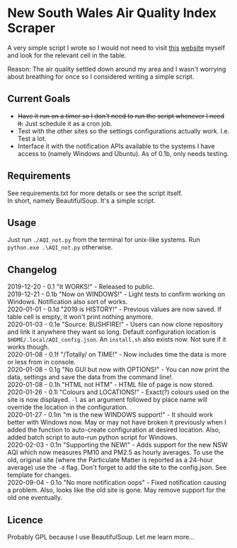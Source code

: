 # New South Wales Air Quality Index Scraper

A very simple script I wrote so I would not need to visit [this](https://airquality.environment.nsw.gov.au/aquisnetnswphp/getPage.php?reportid=1 "Environment NSW's Official Air Quality Index Table") [website](https://airquality.environment.nsw.gov.au/aquisnetnswphptest/getPage.php?reportid=1 "Environment NSW's Official Test Air Quality Index Table") myself and look for the relevant cell in the table.

Reason: The air quality settled down around my area and I wasn't worrying about breathing for once so I considered writing a simple script.

## Current Goals

* ~~Have it run on a timer so I don't need to run the script whenever I need it.~~ Just schedule it as a cron job.
* Test with the other sites so the settings configurations actually work. I.e. Test a lot.
* Interface it with the notification APIs available to the systems I have access to (namely Windows and Ubuntu). As of 0.1b, only needs testing.

## Requirements

See requirements.txt for more details or see the script itself.  
In short, namely BeautifulSoup. It's a simple script.

## Usage

Just run `./AQI_not.py` from the terminal for unix-like systems. Run `python.exe .\AQI_not.py` otherwise.

## Changelog

2019-12-20 - 0.1 "It WORKS!" - Released to public.\
2019-12-21 - 0.1b "Now on WINDOWS!" - Light tests to confirm working on Windows. Notification also sort of works.\
2020-01-01 - 0.1d "2019 is HISTORY!" - Previous values are now saved. If table cell is empty, it won't print nothing anymore.\
2020-01-03 - 0.1e "Source: BUSHFIRE!" - Users can now clone repository and link it anywhere they want so long. Default configuration location is `$HOME/.local/AQI_config.json`. An `install.sh` also exists now. Not sure if it works though.\
2020-01-08 - 0.1f "/Totally/ on TIME!" - Now includes time the data is more or less from in console.\
2020-01-08 - 0.1g "No GUI but now with OPTIONS!" - You can now print the data, settings and save the data from the command line!.\
2020-01-08 - 0.1h "HTML not HTM" - HTML file of page is now stored.\
2020-01-26 - 0.1l "Colours and LOCATIONS!" - Exact(?) colours used on the site is now displayed. `-l` as an argument followed by place name will override the location in the configuration.\
2020-01-27 - 0.1m "m is the new WINDOWS support!" - It should work better with Windows now. May or may not have broken it previously when I added the function to auto-create configuration at desired location. Also, added batch script to auto-run python script for Windows.\
2020-02-03 - 0.1n "Supporting the NEW!" - Adds support for the new NSW AQI which now measures PM10 and PM2.5 as hourly averages. To use the old, original site (where the Particulate Matter is reported as a 24-hour average) use the `-d` flag. Don't forget to add the site to the config.json. See template for changes.\
2020-09-04 - 0.1o "No more notification oops" - Fixed notification causing a problem. Also, looks like the old site is gone. May remove support for the old one eventually.

## Licence

Probably GPL because I use BeautifulSoup. Let me learn more...
